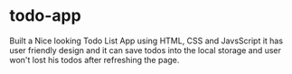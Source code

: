 # todo-app
Built a Nice looking Todo List App using HTML, CSS and JavsScript it has user friendly design and it can save todos into the local storage and user won't lost his todos after refreshing the page.
